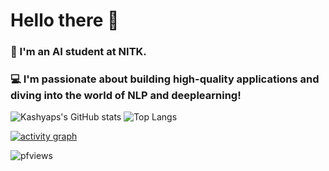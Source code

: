 # Hello there 👋

###  🤖 I'm an AI student at NITK. 
###  💻 I'm passionate about building high-quality applications and diving into the world of NLP and deeplearning!


![Kashyaps's GitHub stats](https://github-readme-stats.vercel.app/api?username=05kashyap&show_icons=true&theme=tokyonight&rank_icon=github)     ![Top Langs](https://github-readme-stats.vercel.app/api/top-langs/?username=05kashyap&layout=donut&theme=tokyonight)

[![activity graph](https://github-readme-activity-graph.vercel.app/graph?username=05kashyap&theme=github-dark-dimmed&custom_title=05kashyap's%20Activity%20Graph&hide_border=true)](https://github.com/ashutosh00710/github-readme-activity-graph)

![pfviews](https://komarev.com/ghpvc/?username=05kashyap&label=Profile%20views&color=0e75b6&style=flat)
